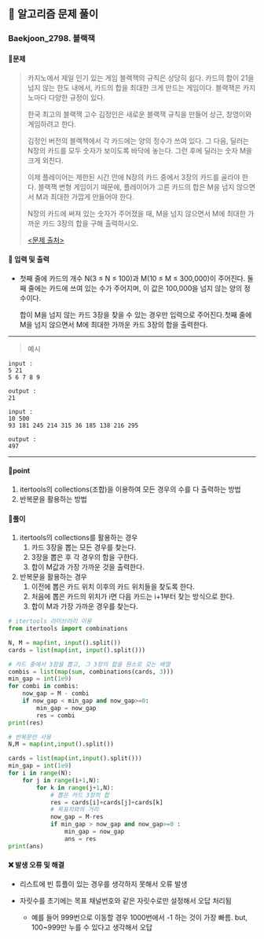 ## 🐌 알고리즘 문제 풀이

### Baekjoon_2798. 블랙잭



#### 📒문제

> 카지노에서 제일 인기 있는 게임 블랙잭의 규칙은 상당히 쉽다. 카드의 합이 21을 넘지 않는 한도 내에서, 카드의 합을 최대한 크게 만드는 게임이다. 블랙잭은 카지노마다 다양한 규정이 있다.
>
> 한국 최고의 블랙잭 고수 김정인은 새로운 블랙잭 규칙을 만들어 상근, 창영이와 게임하려고 한다.
>
> 김정인 버전의 블랙잭에서 각 카드에는 양의 정수가 쓰여 있다. 그 다음, 딜러는 N장의 카드를 모두 숫자가 보이도록 바닥에 놓는다. 그런 후에 딜러는 숫자 M을 크게 외친다.
>
> 이제 플레이어는 제한된 시간 안에 N장의 카드 중에서 3장의 카드를 골라야 한다. 블랙잭 변형 게임이기 때문에, 플레이어가 고른 카드의 합은 M을 넘지 않으면서 M과 최대한 가깝게 만들어야 한다.
>
> N장의 카드에 써져 있는 숫자가 주어졌을 때, M을 넘지 않으면서 M에 최대한 가까운 카드 3장의 합을 구해 출력하시오.
>
> [<문제 출처>](https://www.acmicpc.net/problem/2798)



#### :pushpin: 입력 및 출력

- 첫째 줄에 카드의 개수 N(3 ≤ N ≤ 100)과 M(10 ≤ M ≤ 300,000)이 주어진다. 둘째 줄에는 카드에 쓰여 있는 수가 주어지며, 이 값은 100,000을 넘지 않는 양의 정수이다.

  합이 M을 넘지 않는 카드 3장을 찾을 수 있는 경우만 입력으로 주어진다.첫째 줄에 M을 넘지 않으면서 M에 최대한 가까운 카드 3장의 합을 출력한다.

---

> 예시

```
input :
5 21
5 6 7 8 9

output :
21

input :
10 500
93 181 245 214 315 36 185 138 216 295

output :
497
```

----




#### 🚀point

1. itertools의 collections(조합)을 이용하여 모든 경우의 수를 다 출력하는 방법
2. 반복문을 활용하는 방법



#### 🔎풀이

1. itertools의 collections를 활용하는 경우
   1. 카드 3장을 뽑는 모든 경우를 찾는다.
   2. 3장을 뽑은 후 각 경우의 합을 구한다.
   3. 합이 M값과 가장 가까운 것을 출력한다.
2. 반복문을 활용하는 경우
   1. 이전에 뽑은 카드 위치 이후의 카드 위치들을 찾도록 한다.
   2. 처음에 뽑은 카드의 위치가 i면 다음 카드는 i+1부터 찾는 방식으로 한다.
   3. 합이 M과 가장 가까운 경우를 찾는다.


```python
# itertools 라이브러리 이용
from itertools import combinations

N, M = map(int, input().split())
cards = list(map(int, input().split()))

# 카드 중에서 3장을 뽑고, 그 3장의 합을 원소로 갖는 배열
combis = list(map(sum, combinations(cards, 3)))
min_gap = int(1e9)
for combi in combis:
    now_gap = M - combi
    if now_gap < min_gap and now_gap>=0:
        min_gap = now_gap
        res = combi
print(res)

# 반복문만 사용
N,M = map(int,input().split())

cards = list(map(int,input().split()))
min_gap = int(1e9)
for i in range(N):
    for j in range(i+1,N):
        for k in range(j+1,N):
            # 뽑은 카드 3장의 합
            res = cards[i]+cards[j]+cards[k]
            # 목표치와의 거리
            now_gap = M-res
            if min_gap > now_gap and now_gap>=0 :
                min_gap = now_gap
                ans = res
print(ans)

```



#### ❌ 발생 오류 및 해결

- 리스트에 빈 튜플이 있는 경우를 생각하지 못해서 오류 발생

- 자릿수를 초기에는 목표 채널번호와 같은 자릿수로만 설정해서 오답 처리됨

  - 예를 들어 999번으로 이동할  경우 1000번에서 -1 하는 것이 가장 빠름. but, 100~999만 누를 수 있다고 생각해서 오답

    

